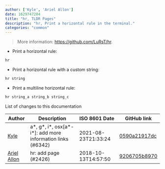```yaml
---
author: ['Kyle', 'Ariel Allon']
date: 1629747204
title: "hr, TLDR Pages"
description: "hr, Print a horizontal rule in the terminal."
categories: "common"
---
```

> More information: <https://github.com/LuRsT/hr>.

- Print a horizontal rule:

```bash
hr
```

- Print a horizontal rule with a custom string:

```bash
hr string
```

- Print a multiline horizontal rule:

```bash
hr string_a string_b string_c
```
List of changes to this documentation


Author | Description | ISO 8601 Date | GitHub link
------|-----|-----|-----
[Kyle](mailto:76597257+Gitleptune@users.noreply.github.com) | a*, g*, i*, osx[a*-i*]: add more information links (#6342) | 2021-08-23T21:33:24 | [0590a21917dc](https://github.com/tldr-pages/tldr/commit/0590a21917dc981d3cc64b8094b1cffa9d0a3b78)
[Ariel Allon](mailto:arielallon@users.noreply.github.com) | hr: add page (#2426) | 2018-10-13T14:57:50 | [9206705b8970](https://github.com/tldr-pages/tldr/commit/9206705b8970544b331be9314a0180e39b630624)

